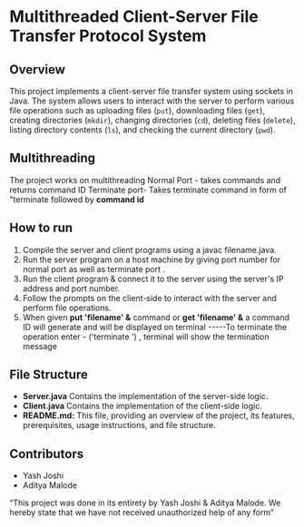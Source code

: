 # Multithreaded Client-Server File Transfer Protocol System

## Overview
This project implements a client-server file transfer system using sockets in Java. The system allows users to interact with the server to perform various file operations such as uploading files (`put`), downloading files (`get`), creating directories (`mkdir`), changing directories (`cd`), deleting files (`delete`), listing directory contents (`ls`), and checking the current directory (`pwd`).

## Multithreading
The project works on multithreading 
Normal Port - takes commands and returns command ID 
Terminate port- Takes terminate command in form of "terminate followed by **command id**

## How to run
1. Compile the server and client programs using a javac filename.java.
2. Run the server program on a host machine by giving port number for normal port as well as terminate port .
3. Run the client program & connect it to the server using the server's IP address and port number.
4. Follow the prompts on the client-side to interact with the server and perform file operations.
5. When given **put 'filename' &** command or **get 'filename' &** a command ID will generate and will be displayed on terminal
   -----To terminate the operation enter - ('terminate <commandID>') , terminal will show the termination message 

## File Structure
- **Server.java** Contains the implementation of the server-side logic.
- **Client.java** Contains the implementation of the client-side logic.
- **README.md:** This file, providing an overview of the project, its features, prerequisites, usage instructions, and file structure.

## Contributors
- Yash Joshi
- Aditya Malode

“This project was done in its entirety by Yash Joshi & Aditya Malode. We hereby
state that we have not received unauthorized help of any form”
